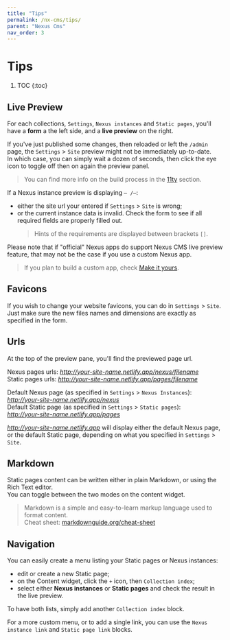 ```yaml
---
title: "Tips"
permalink: /nx-cms/tips/
parent: "Nexus Cms"
nav_order: 3
---
```


# Tips

1. TOC
   {:toc}

## Live Preview

For each collections, `Settings`, `Nexus instances` and `Static pages`, you'll have a **form** a the left side, and a **live preview** on the right.  

If you've just published some changes, then reloaded or left the `/admin` page, the `Settings` > `Site` preview might not be immediately up-to-date.   
In which case, you can simply wait a dozen of seconds, then click the eye icon to toggle off then on again the preview panel.
> You can find more info on the build process in the [11ty](#11ty) section.

If a Nexus instance preview is displaying `– /–`: 
- either the site url your entered if `Settings` > `Site` is wrong;
- or the current instance data is invalid. 
  Check the form to see if all required fields are properly filled out.  
  > Hints of the requirements are displayed between brackets `[]`. 

Please note that if "official" Nexus apps do support Nexus CMS live preview feature, that may not be the case if you use a custom Nexus app.  
> If you plan to build a custom app, check [Make it yours](#make-it-yours).

## Favicons

If you wish to change your website favicons, you can do in `Settings` > `Site`.  
Just make sure the new files names and dimensions are exactly as specified in the form.  

## Urls

At the top of the preview pane, you'll find the previewed page url.

Nexus pages urls: *http://your-site-name.netlify.app/nexus/filename*  
Static pages urls: *http://your-site-name.netlify.app/pages/filename*  

Default Nexus page (as specified in `Settings` > `Nexus Instances`):  
*http://your-site-name.netlify.app/nexus*  
Default Static page (as specified in `Settings` > `Static pages`):  
*http://your-site-name.netlify.app/pages*  

*http://your-site-name.netlify.app* will display either the default Nexus page, or the default Static page, depending on what you specified in `Settings` > `Site`.

## Markdown

Static pages content can be written either in plain Markdown, or using the Rich Text editor.  
You can toggle between the two modes on the content widget.  

> Markdown is a simple and easy-to-learn markup language used to format content.  
> Cheat sheet: [markdownguide.org/cheat-sheet](https://www.markdownguide.org/cheat-sheet/)

## Navigation

You can easily create a menu listing your Static pages or Nexus instances:

- edit or create a new Static page;
- on the Content widget, click the `+` icon, then `Collection index`;
- select either **Nexus instances** or **Static pages** and check the result in the live preview. 

To have both lists, simply add another `Collection index` block.  

For a more custom menu, or to add a single link, you can use the `Nexus instance link` and `Static page link` blocks.